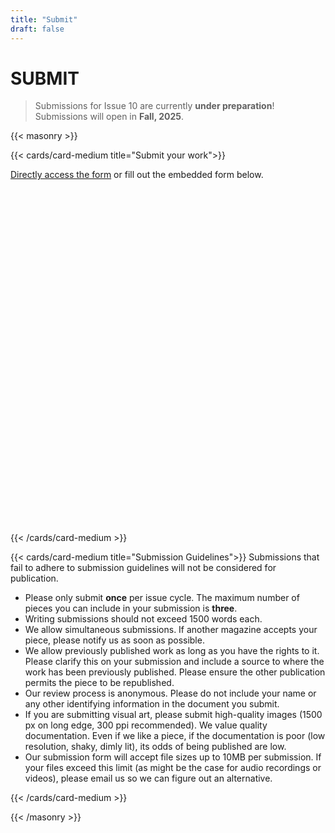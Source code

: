 ```yaml
---
title: "Submit"
draft: false
---
```


# SUBMIT
> Submissions for Issue 10 are currently **under preparation**! Submissions will open in **Fall, 2025**.

{{< masonry >}}

{{< cards/card-medium title="Submit your work">}}

[Directly access the form](https://tally.so/r/wLkEVz) or fill out the embedded form below.

<iframe data-tally-src="https://tally.so/embed/wLkEVz?alignLeft=1&hideTitle=0" loading="lazy" width="100%" height="550" frameborder="0" marginheight="0" marginwidth="0" title="Issue 09 Submission Form
"></iframe>
<script>var d=document,w="https://tally.so/widgets/embed.js",v=function(){"undefined"!=typeof Tally?Tally.loadEmbeds():d.querySelectorAll("iframe[data-tally-src]:not([src])").forEach((function(e){e.src=e.dataset.tallySrc}))};if("undefined"!=typeof Tally)v();else if(d.querySelector('script[src="'+w+'"]')==null){var s=d.createElement("script");s.src=w,s.onload=v,s.onerror=v,d.body.appendChild(s);}</script>
{{< /cards/card-medium >}}

{{< cards/card-medium title="Submission Guidelines">}}
Submissions that fail to adhere to submission guidelines will not be considered for publication.

*   Please only submit **once** per issue cycle. The maximum number of pieces you can include in your submission is **three**.
*   Writing submissions should not exceed 1500 words each.
*   We allow simultaneous submissions. If another magazine accepts your piece, please notify us as soon as possible.
*   We allow previously published work as long as you have the rights to it. Please clarify this on your submission and include a source to where the work has been previously published. Please ensure the other publication permits the piece to be republished.
*   Our review process is anonymous. Please do not include your name or any other identifying information in the document you submit.
*   If you are submitting visual art, please submit high-quality images (1500 px on long edge, 300 ppi recommended). We value quality documentation. Even if we like a piece, if the documentation is poor (low resolution, shaky, dimly lit), its odds of being published are low.
*   Our submission form will accept file sizes up to 10MB per submission. If your files exceed this limit (as might be the case for audio recordings or videos), please email us so we can figure out an alternative.

{{< /cards/card-medium >}}

{{< /masonry >}}
